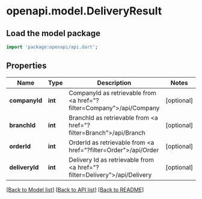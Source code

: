 # openapi.model.DeliveryResult

## Load the model package
```dart
import 'package:openapi/api.dart';
```

## Properties
Name | Type | Description | Notes
------------ | ------------- | ------------- | -------------
**companyId** | **int** | CompanyId as retrievable from <a href=\"?filter=Company\">/api/Company</a> | [optional] 
**branchId** | **int** | BranchId as retrievable from <a href=\"?filter=Branch\">/api/Branch</a> | [optional] 
**orderId** | **int** | OrderId as retrievable from <a href=\"?filter=Order\">/api/Order</a> | [optional] 
**deliveryId** | **int** | Delivery Id as retrievable from <a href=\"?filter=Delivery\">/api/Delivery</a> | [optional] 

[[Back to Model list]](../README.md#documentation-for-models) [[Back to API list]](../README.md#documentation-for-api-endpoints) [[Back to README]](../README.md)


